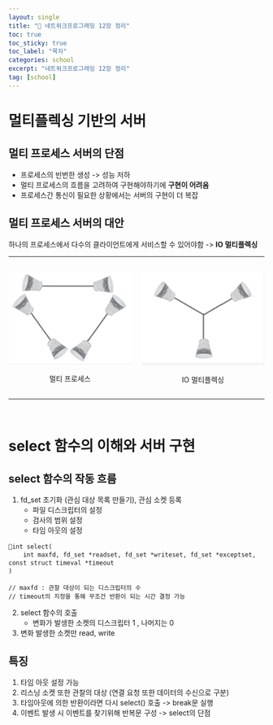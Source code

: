 ```yaml
---
layout: single
title: "📘 네트워크프로그래밍 12장 정리"
toc: true
toc_sticky: true
toc_label: "목차"
categories: school
excerpt: "네트워크프로그래밍 12장 정리"
tag: [school]
---
```


# 멀티플렉싱 기반의 서버
## 멀티 프로세스 서버의 단점
- 프로세스의 빈번한 생성 -> 성능 저하
- 멀티 프로세스의 흐름을 고려하여 구현해야하기에 **구현이 어려움**
- 프로세스간 통신이 필요한 상황에서는 서버의 구현이 더 복잡

## 멀티 프로세스 서버의 대안
하나의 프로세스에서 다수의 클라이언트에게 서비스할 수 있어야함 -> **IO 멀티플렉싱**

---
<br/>

<div style="display: flex; justify-content: center; gap: 20px;">
  <div style="text-align: center;">
    <img src="image.png" width="250px">
    <p>멀티 프로세스</p>
  </div>
  <div style="text-align: center;">
    <img src="image-1.png" width="250px">
    <p>IO 멀티플렉싱</p>
  </div>
</div>

---
<br/>

# select 함수의 이해와 서버 구현
## select 함수의 작동 흐름
1. fd_set 초기화 (관심 대상 목록 만들기), 관심 소켓 등록
    - 파일 디스크립터의 설정
    - 검사의 범위 설정
    - 타임 아웃의 설정
```
int select(
    int maxfd, fd_set *readset, fd_set *writeset, fd_set *exceptset, const struct timeval *timeout
)

// maxfd : 관찰 대상이 되는 디스크립터의 수
// timeout의 지정을 통해 무조건 반환이 되는 시간 결정 가능
```

2. select 함수의 호출
    - 변화가 발생한 소켓의 디스크립터 1 , 나머지는 0
3. 변화 발생한 소켓만 read, write

## 특징
1. 타임 아웃 설정 가능
2. 리스닝 소켓 또한 관찰의 대상 (연결 요청 또한 데이터의 수신으로 구분)
3. 타임아웃에 의한 반환이라면 다시 select() 호출 -> break문 실행
4. 이벤트 발생 시 이벤트를 찾기위해 반복문 구성 -> select의 단점